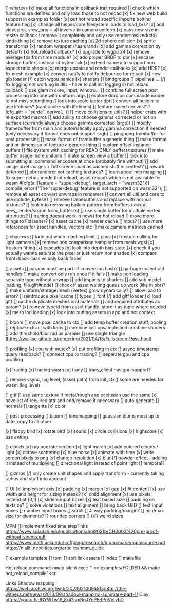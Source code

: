 [] whatevs
    [x] make all functions in callback trait required || check which functions are defined and only load those to hot reload
    [x] fix new web build support in examples folder
    [x] put hot reload specific imports behind feature flag
    [x] change all helper/core filesystem loads to load_b/s?
    [x] add view, proj, view_proj + all inverse to camera uniform
    [x] pass new size in resize callback /  remove it completely and only use render::resized(ctx) kinda thing
    [x] remove texture caching
    [x] 2d sphere collision
    [x] sprite transforms
    [x] random wrapper (hash/rand)
    [x] add gamma correction by default?
    [x] hot_reload callback?
    [x] upgrade to wgpu 24
    [x] remove average fps from time module?
    [x] add proper BRDF to pbr
    [x] encase storage buffers instead of bytemuck
    [x] extend camera to support non aspect ratio shapes
    [x] merge update and render callbacks
    [x] add HDR?
    [x] fix mesh example
    [x] convert notify to notify debounce for reload
        [x] new glb loader
    [/] catch wgpu panics
        [x] shaders
        [] bindgroups
        [] pipelines
        ...
    [/] fix logging not working in dlls
        - have to call init logging in hot reload callback
    [] use glam in core, input, window...
    [] combine full screen post processing into one with uniform args
    [] explore drop on commandencoder to not miss submitting
    [] look into scale factor dpi
    [] convert all builder to use lifetimes? (cant cache with lifetimes)
    [] feature based derives? #\[cfg_attr = "serde", derive(...)\]
    [] move collisions to utils?
    [] helper crate with re exported macros
    [] add ability to choose gamma corrected or not on surface (currently always choose gamma corrected (srgb))
    [] modify framebuffer from main and automatically apply gamma correction if needed (only necessary if format does not support srgb)
    [] pingpong frambuffer for post processing
    [] make format of frambuffer a generic thing
    [] make format and or dimension of texture a generic thing
    [] custom offset instance buffers
    [] file system with caching for READ ONLY buffers/textures
    [] make buffer usage more uniform
    [] make screen view a buffer
    [] look into submitting all command encoders at once (probably fine without)
    [] add sinlge pixel images + full screen quad as cached stuff in context?
    [] rework deferred
    [] pbr renderer not caching textures? 
    [] learn about mip mapping
    [] fix super-debug mode (hot reload, asset reload) which is not available for wasm
        #[cfg(all(feature = "super-debug", target_arch = "wasm32"))]
        compile_error!("The 'super-debug' feature is not supported on wasm32");
    [] remove all asset convert unwraps in renderers
    [] convert all util and core to use include_bytes!()
    [] remove framebuffers and replace with normal textures?
    [] look into removing builder pattern from buffers (look at bevy_render/src/uniform_buffer.rs)
    [] use single buffer for multiple vertex attributes?
    [] tracing doesnt work in new() for hot reload
    [] move more things to FxHasher?
        [x] asset cache
        [x] render cache
        [] input?
    [] use more references for asset handles, vectors etc
    [] make camera matrices cached

[] shadows
    [] fade out when reaching limit
    [] pcss
    [x] frustum culling for light cameras
    [x] remove non comparison sampler from mesh.wgsl
    [x] frustum fitting
    [x] cascades
    [x] look into depth bias state 
    [x] check if you actually wanna saturate the pixel or just return non shaded
    [x] compare front+back+bias vs only back faces

[] assets 
    [] params must be part of conversion hash?
    [] garbage collect old handles
    [] make convert only run once if it fails
    [] make non loading separate type without unwrap
    [] add imports to shaders
    [] add sub model loading, file.glft#node1
    [] check if asset waiting queus up work (like in pbr)?
    [] make uniform/storage/mesh (vertex) grow dynamically?
    [] allow load to error?
    [] reintroduce pixel cache
    [] types
        [] font
    [/] add gltf loader
        [x] load gltf
        [] cache duplicate meshes and materials
        [] add required attributes as param?
    [x] remove typeid from asset handle, store it as tuple where needed
    [x] mesh lod loading 
    [x] look into putting assets in app and not context

[] bloom
    [] move pixel cache to ctx
    [] add temp buffer creation stuff, pooling
    [] replace extract with karis
    [] combine last upsample and combine shaders
    [] add threshold/blur radius params
    [] use single triangle (https://wallisc.github.io/rendering/2021/04/18/Fullscreen-Pass.html)

[] profiling
    [x] cpu with mutex?
    [x] put profiling in ctx
    [] async timestamp query readback?
    [] connect cpu to tracing?
    [] separate gpu and cpu profiling

[x] tracing
    [x] tracing wasm
    [x] tracy
    [] tracy_client has gpu support?

[] remove vsync, log level, (asset path) from init_ctx()
    some are needed for wasm (log level)

[] gltf
    [] use same texture if metal/rough and occlusion use the same
    [x] have list of required attr and add/remove if necessary
    [] auto generate
        [] normals
        [] tangents
        [x] color

[] post processing
    [] bloom
    [] tonemapping
    [] gaussian blur is most up to date, copy to all other

[x] flappy bird
    [x] rotate bird
    [x] sound
    [x] circle collisions
    [x] highscore
    [x] use entites

[] clouds
    [x] ray box intersection
    [x] light march
    [x] add colored clouds / light
    [x] octave scattering
    [x] blue noise
    [x] animate with time
    [x] write screen pixels to png
    [x] change resolution
    [x] blur 
    [/] powder effect
        - adding it instead of multiplying
    [] directional light instead of point light
    [] temporal? 

[] gizmos
    [/] only create unit shapes and apply transform
        - currently taking radius and stuff into account

[] UI
    [x] implement axis
    [x] padding
    [x] margin
    [x] gap
    [x] fit content
    [x] use width and height for sizing instead?
    [x] child alignment
    [x] use pixels instead of [0,1]
    [x] sliders input boxes
    [x] text based size 
    [] padding on textsize?
    [] solve violations
    [] text alignment
    [] bring back UiID
    [] text input boxes
    [] number input boxes
    [] scroll
    [] 4-way padding/margin?
    [] min/max size for elements?
    [] rounded corners
    [] (){} weird sizes

MPM
    [] implement fixed time step
links
https://www.sci.utah.edu/publications/Sol2021b/CH0003%20pre-proof-without-videos.pdf
https://www.math.ucla.edu/~cffjiang/research/mpmcourse/mpmcourse.pdf
https://nialltl.neocities.org/articles/mpm_guide

[] example template
    [] toml
    [] soft link assets
    [] index
    [] makefile

Hot reload command:
    nmap <c-p> <cmd>silent exec "! cd examples/FOLDER && make hot_reload_compile"<cr

Links
Shadow mapping: https://web.archive.org/web/20230210095515/http://the-witness.net/news/2013/09/shadow-mapping-summary-part-1/
Clay: https://youtu.be/DYWTw19_8r4?si=BgJYoPEBPdVntybD
